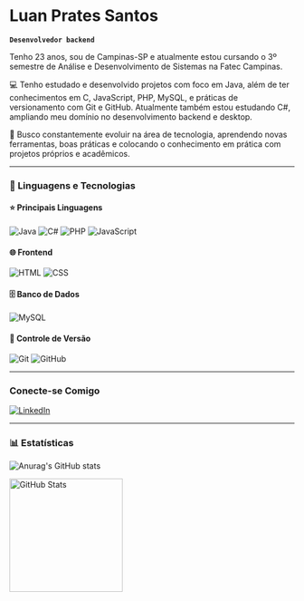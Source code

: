 #  Luan Prates Santos

**`Desenvolvedor backend`**

Tenho 23 anos, sou de Campinas-SP e atualmente estou cursando o 3º semestre de Análise e Desenvolvimento de Sistemas na Fatec Campinas.

💻 Tenho estudado e desenvolvido projetos com foco em Java, além de ter conhecimentos em C, JavaScript, PHP, MySQL, e práticas de versionamento com Git e GitHub. Atualmente também estou estudando C#, ampliando meu domínio no desenvolvimento backend e desktop.

🚀 Busco constantemente evoluir na área de tecnologia, aprendendo novas ferramentas, boas práticas e colocando o conhecimento em prática com projetos próprios e acadêmicos.

---

### 🤖 Linguagens e Tecnologias

#### ⭐ Principais Linguagens
![Java](https://img.shields.io/badge/Java-ED8B00?style=for-the-badge&logo=java&logoColor=white)
![C#](https://img.shields.io/badge/C%23-239120?style=for-the-badge&logo=c-sharp&logoColor=white)
![PHP](https://img.shields.io/badge/PHP-777BB4?style=for-the-badge&logo=php&logoColor=white)
![JavaScript](https://img.shields.io/badge/JavaScript-F7DF1E?style=for-the-badge&logo=javascript&logoColor=black)

#### 🌐 Frontend
![HTML](https://img.shields.io/badge/HTML5-E34F26?style=for-the-badge&logo=html5&logoColor=white)
![CSS](https://img.shields.io/badge/CSS3-1572B6?style=for-the-badge&logo=css3&logoColor=white)

#### 🗄️ Banco de Dados
![MySQL](https://img.shields.io/badge/MySQL-005E87?style=for-the-badge&logo=mysql&logoColor=white)

#### 🔧 Controle de Versão
![Git](https://img.shields.io/badge/Git-F05032?style=for-the-badge&logo=git&logoColor=white)
![GitHub](https://img.shields.io/badge/GitHub-181717?style=for-the-badge&logo=github&logoColor=white)

---

### **Conecte-se Comigo**

[![LinkedIn](https://img.shields.io/badge/LinkedIn-0077B5?style=for-the-badge&logo=linkedin&logoColor=white)]([www.linkedin.com/in/luan-prates-25557519b])

---

### 📊 Estatísticas

![Anurag's GitHub stats](https://github-readme-stats.vercel.app/api?username=LuanPrates-1&show_icons=true&bg_color=00000000)

<img 
  align="left" 
  alt="GitHub Stats" 
  height="200" 
  src="https://github-readme-stats.vercel.app/api/top-langs/?username=LuanPrates-1&theme=tokyonight&layout=compact&custom_title=Tecnologias&langs_count=9" 
/>
